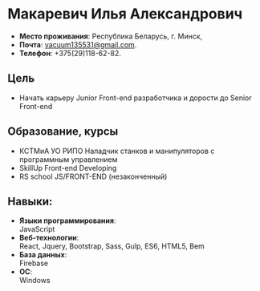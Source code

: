 # Макаревич Илья Александрович #
* **Место проживания**: Республика Беларусь, г. Минск,  
* **Почта**: vacuum135531@gmail.com.   
* **Телефон**: +375(29)118-62-82.   
## Цель ##
* Начать карьеру Junior Front-end разработчика и дорости до Senior Front-end
## Образование, курсы ##
* КСТМиА УО РИПО Наладчик станков и манипуляторов с программным управлением
* SkillUp Front-end Developing
* RS school JS/FRONT-END (незаконченный)
## Навыки: ##
* **Языки программирования**:   
JavaScript
* **Веб-технологии**:   
 React, Jquery, Bootstrap, Sass, Gulp, ES6, HTML5, Bem
 * **База данных**:   
 Firebase
 * **ОС**:   
 Windows
